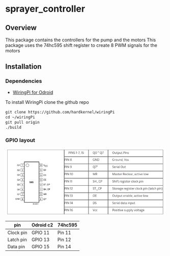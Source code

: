 # sprayer_controller
## Overview
This package contains the controllers for the pump and the motors
This package uses the 74hc595 shift register to create 8 PWM signals for the motors

## Installation

### Dependencies
* [WiringPi for Odroid](https://github.com/hardkernel/wiringPi)

To install WiringPi clone the github repo

```
git clone https://github.com/hardkernel/wiringPi
cd ~/wiringPi
git pull origin
./build
```

### GPIO layout
![alt tag](info/74hc595_layout.png)


pin       | Odroid c2 | 74hc595
-------|----------|---------
Clock pin | GPIO 11 | Pin 11
Latch pin | GPIO 13 | Pin 12
Data pin | GPIO 15 | Pin 14




